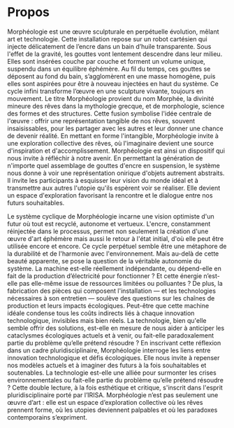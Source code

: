 # Propos

Morphéologie est une œuvre sculpturale en perpétuelle évolution, mêlant art et technologie. Cette installation repose sur un robot cartésien qui injecte délicatement de l’encre dans un bain d’huile transparente. Sous l'effet de la gravité, les gouttes vont lentement descendre dans leur milieu. Elles sont insérées couche par couche et forment un volume unique, suspendu dans un équilibre éphémère. Au fil du temps, ces gouttes se déposent au fond du bain, s’agglomèrent en une masse homogène, puis elles sont aspirées pour être à nouveau injectées en haut du système. Ce cycle infini transforme l’œuvre en une sculpture vivante, toujours en mouvement.
Le titre Morphéologie provient du nom Morphée, la divinité mineure des rêves dans la mythologie grecque, et de morphologie, science des formes et des structures. Cette fusion symbolise l'idée centrale de l'œuvre : offrir une représentation tangible de nos rêves, souvent insaisissables, pour les partager avec les autres et leur donner une chance de devenir réalité. En mettant en forme l'intangible, Morphéologie invite à une exploration collective des rêves, où l'imaginaire devient une source d'inspiration et d'accomplissement.
Morphéologie est ainsi un dispositif qui nous invite à réfléchir à notre avenir. En permettant la génération de n'importe quel assemblage de gouttes d'encre en suspension, le système nous donne à voir une représentation onirique d'objets autrement abstraits. Il invite les participants à esquisser leur vision du monde idéal et à transmettre aux autres l'utopie qu'ils espèrent voir se réaliser. Elle devient un espace d'exploration favorisant la rencontre et le dialogue entre nos futurs souhaitables.

Le système cyclique de Morphéologie incarne une vision optimiste d'un futur où tout est recyclé, autonome et vertueux. L'encre, constamment réinjectée dans le processus, permet non seulement la création d'une œuvre d'art éphémère mais aussi le retour à l'état initial, d'où elle peut être utilisée encore et encore. Ce cycle perpétuel semble être une métaphore de la durabilité et de l'harmonie avec l'environnement. Mais au-delà de cette beauté apparente, se pose la question de la véritable autonomie du système. La machine est-elle réellement indépendante, ou dépend-elle en fait de la production d’électricité pour fonctionner ? Et cette énergie n’est-elle pas elle-même issue de ressources limitées ou polluantes ? De plus, la fabrication des pièces qui composent l'installation — et les technologies nécessaires à son entretien — soulève des questions sur les chaînes de production et leurs impacts écologiques. Peut-être que cette machine idéale condense tous les coûts indirects liés à chaque innovation technologique, invisibles mais bien réels. La technologie, bien qu'elle semble offrir des solutions, est-elle en mesure de nous aider à anticiper les cataclysmes écologiques actuels et à venir, ou fait-elle paradoxalement partie du problème qu’elle prétend résoudre ?
En inscrivant cette réflexion dans un cadre pluridisciplinaire, Morphéologie interroge les liens entre innovation technologique et défis écologiques. Elle nous invite à repenser nos modèles actuels et à imaginer des futurs à la fois souhaitables et soutenables. La technologie est-elle une alliée pour surmonter les crises environnementales ou fait-elle partie du problème qu’elle prétend résoudre ? Cette double lecture, à la fois esthétique et critique, s'inscrit dans l'esprit pluridisciplinaire porté par l’IRISA.
Morphéologie n’est pas seulement une œuvre d’art : elle est un espace d’exploration collective où les rêves prennent forme, où les utopies deviennent palpables et où les paradoxes contemporains s’expriment.
